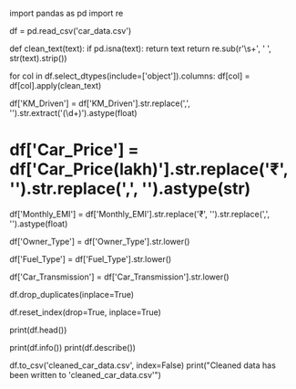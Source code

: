 import pandas as pd
import re

df = pd.read_csv('car_data.csv')

def clean_text(text):
    if pd.isna(text):
        return text
    return re.sub(r'\s+', ' ', str(text).strip())

for col in df.select_dtypes(include=['object']).columns:
    df[col] = df[col].apply(clean_text)

df['KM_Driven'] = df['KM_Driven'].str.replace(',', '').str.extract('(\d+)').astype(float)

# df['Car_Price'] = df['Car_Price(lakh)'].str.replace('₹', '').str.replace(',', '').astype(str)

df['Monthly_EMI'] = df['Monthly_EMI'].str.replace('₹', '').str.replace(',', '').astype(float)

df['Owner_Type'] = df['Owner_Type'].str.lower()

df['Fuel_Type'] = df['Fuel_Type'].str.lower()

df['Car_Transmission'] = df['Car_Transmission'].str.lower()

df.drop_duplicates(inplace=True)

df.reset_index(drop=True, inplace=True)

print(df.head())

print(df.info())
print(df.describe())

df.to_csv('cleaned_car_data.csv', index=False)
print("Cleaned data has been written to 'cleaned_car_data.csv'")
